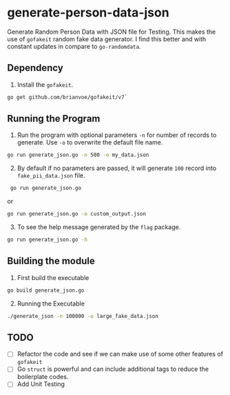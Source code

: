 # generate-person-data-json
Generate Random Person Data with JSON file for Testing. 
This makes the use of `gofakeit` random fake data generator. I find this better and with constant updates in compare to `go-randomdata`. 

## Dependency

1. Install the `gofakeit`.
```bash 
go get github.com/brianvoe/gofakeit/v7`
```

## Running the Program
1. Run the program with optional parameters `-n` for number of records to generate. Use `-o` to overwrite the default file name.
```bash
go run generate_json.go -n 500 -o my_data.json
```
2. By default if no parameters are passed, it will generate `100` record into `fake_pii_data.json` file.
```bash
 go run generate_json.go
```
or
```bash
go run generate_json.go -o custom_output.json
```
3. To see the help message generated by the `flag` package.
```bash
go run generate_json.go -h 
```

## Building the module
1. First build the executable
```bash
go build generate_json.go 
```
2. Running the Executable
```bash
./generate_json -n 100000 -o large_fake_data.json 
```

## TODO
- [ ] Refactor the code and see if we can make use of some other features of `gofakeit`
- [ ] Go `struct` is powerful and can include additional tags to reduce the boilerplate codes.
- [ ] Add Unit Testing 